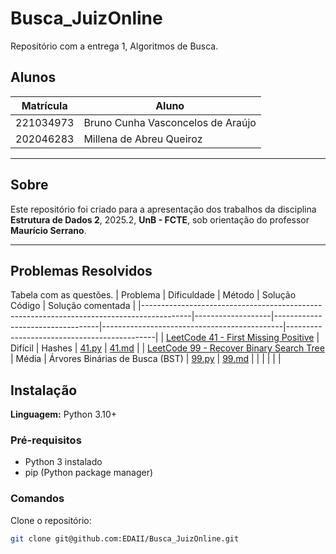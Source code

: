 # Busca_JuizOnline
Repositório com a entrega 1, Algoritmos de Busca.

## Alunos

| Matrícula  | Aluno                             |
| ---------- | --------------------------------- |
| 221034973 | Bruno Cunha Vasconcelos de Araújo |
| 202046283 | Millena de Abreu Queiroz            |

---

## Sobre

Este repositório foi criado para a apresentação dos trabalhos da disciplina **Estrutura de Dados 2**, 2025.2, **UnB - FCTE**, sob orientação do professor **Maurício Serrano**.

---

## Problemas Resolvidos

Tabela com as questões.
| Problema                                                                                 | Dificuldade       | Método                          | Solução Código                              | Solução comentada                           |
|------------------------------------------------------------------------------------------|-------------------|----------------------------------|---------------------------------------------|---------------------------------------------|
| [LeetCode 41 - First Missing Positive](https://leetcode.com/problems/first-missing-positive/) | Difícil     | Hashes                          | [41.py](questões/leetcode_41/41.py)         | [41.md](questões/leetcode_41/41.md)         |
| [LeetCode 99 - Recover Binary Search Tree](https://leetcode.com/problems/recover-binary-search-tree/) | Média | Árvores Binárias de Busca (BST) | [99.py](questões/leetcode_99/99.py)         | [99.md](questões/leetcode_99/99.md)         |
|                                                                                          |                   |                                  |                                             |        


## Instalação

**Linguagem:** Python 3.10+

### Pré-requisitos

- Python 3 instalado
- pip (Python package manager)

### Comandos

Clone o repositório:

```bash
git clone git@github.com:EDAII/Busca_JuizOnline.git
